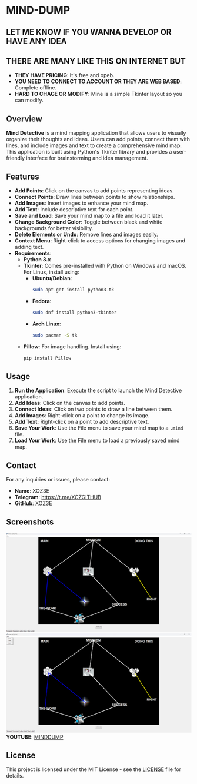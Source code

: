 # MIND-DUMP

## LET ME KNOW IF YOU WANNA DEVELOP OR HAVE ANY IDEA

## THERE ARE MANY LIKE THIS ON INTERNET BUT

- **THEY HAVE PRICING**: It's free and opeb.
- **YOU NEED TO CONNECT TO ACCOUNT OR THEY ARE WEB BASED**: Complete offline.
- **HARD TO CHAGE OR MODIFY**: Mine is a simple Tkinter layout so you can modify.

  
## Overview

**Mind Detective** is a mind mapping application that allows users to visually organize their thoughts and ideas. Users can add points, connect them with lines, and include images and text to create a comprehensive mind map. This application is built using Python's Tkinter library and provides a user-friendly interface for brainstorming and idea management.

## Features

- **Add Points**: Click on the canvas to add points representing ideas.
- **Connect Points**: Draw lines between points to show relationships.
- **Add Images**: Insert images to enhance your mind map.
- **Add Text**: Include descriptive text for each point.
- **Save and Load**: Save your mind map to a file and load it later.
- **Change Background Color**: Toggle between black and white backgrounds for better visibility.
- **Delete Elements or Undo**: Remove lines and images easily.
- **Context Menu**: Right-click to access options for changing images and adding text.
- **Requirements**:
  - **Python 3.x**
  - **Tkinter**: Comes pre-installed with Python on Windows and macOS. For Linux, install using:
    - **Ubuntu/Debian**:
      ```bash
      sudo apt-get install python3-tk
      ```
    - **Fedora**:
      ```bash
      sudo dnf install python3-tkinter
      ```
    - **Arch Linux**:
      ```bash
      sudo pacman -S tk
      ```
  - **Pillow**: For image handling. Install using:
    ```bash
    pip install Pillow
    ```

## Usage

1. **Run the Application**: Execute the script to launch the Mind Detective application.
2. **Add Ideas**: Click on the canvas to add points.
3. **Connect Ideas**: Click on two points to draw a line between them.
4. **Add Images**: Right-click on a point to change its image.
5. **Add Text**: Right-click on a point to add descriptive text.
6. **Save Your Work**: Use the File menu to save your mind map to a `.mind` file.
7. **Load Your Work**: Use the File menu to load a previously saved mind map.



## Contact

For any inquiries or issues, please contact:
- **Name**: XOZ3E
- **Telegram**: https://t.me/XCZGITHUB
- **GitHub**: [XOZ3E](https://github.com/XOZ3E)

  
## Screenshots

![EScreenshot](https://github.com/XOZ3E/MIND-DUMP/blob/main/loss.png)
![EZScreenshot](https://github.com/XOZ3E/MIND-DUMP/blob/main/toss.png)
**YOUTUBE**: [MINDDUMP](https://www.youtube.com/watch?v=wcnzh_IMM6k)

## License

This project is licensed under the MIT License - see the [LICENSE](LICENSE) file for details.
